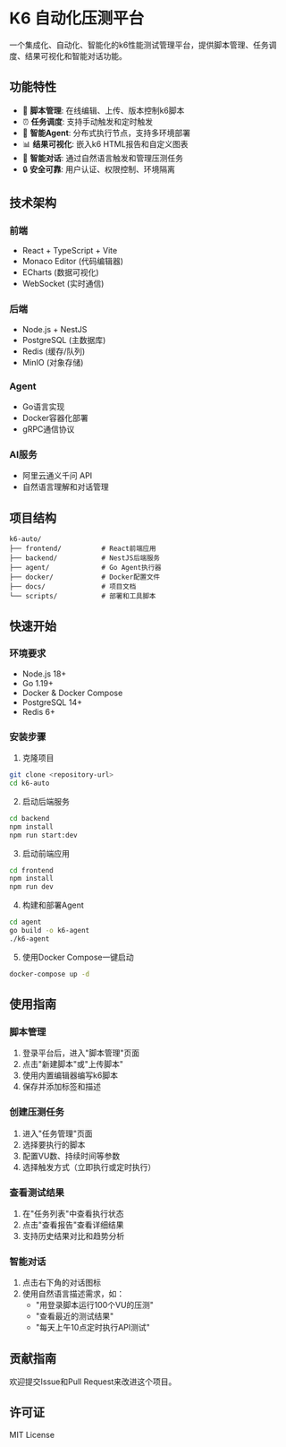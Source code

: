 # K6 自动化压测平台

一个集成化、自动化、智能化的k6性能测试管理平台，提供脚本管理、任务调度、结果可视化和智能对话功能。

## 功能特性

- 📝 **脚本管理**: 在线编辑、上传、版本控制k6脚本
- ⏰ **任务调度**: 支持手动触发和定时触发
- 🤖 **智能Agent**: 分布式执行节点，支持多环境部署
- 📊 **结果可视化**: 嵌入k6 HTML报告和自定义图表
- 💬 **智能对话**: 通过自然语言触发和管理压测任务
- 🔒 **安全可靠**: 用户认证、权限控制、环境隔离

## 技术架构

### 前端
- React + TypeScript + Vite
- Monaco Editor (代码编辑器)
- ECharts (数据可视化)
- WebSocket (实时通信)

### 后端
- Node.js + NestJS
- PostgreSQL (主数据库)
- Redis (缓存/队列)
- MinIO (对象存储)

### Agent
- Go语言实现
- Docker容器化部署
- gRPC通信协议

### AI服务
- 阿里云通义千问 API
- 自然语言理解和对话管理

## 项目结构

```
k6-auto/
├── frontend/          # React前端应用
├── backend/           # NestJS后端服务
├── agent/             # Go Agent执行器
├── docker/            # Docker配置文件
├── docs/              # 项目文档
└── scripts/           # 部署和工具脚本
```

## 快速开始

### 环境要求
- Node.js 18+
- Go 1.19+
- Docker & Docker Compose
- PostgreSQL 14+
- Redis 6+

### 安装步骤

1. 克隆项目
```bash
git clone <repository-url>
cd k6-auto
```

2. 启动后端服务
```bash
cd backend
npm install
npm run start:dev
```

3. 启动前端应用
```bash
cd frontend
npm install
npm run dev
```

4. 构建和部署Agent
```bash
cd agent
go build -o k6-agent
./k6-agent
```

5. 使用Docker Compose一键启动
```bash
docker-compose up -d
```

## 使用指南

### 脚本管理
1. 登录平台后，进入"脚本管理"页面
2. 点击"新建脚本"或"上传脚本"
3. 使用内置编辑器编写k6脚本
4. 保存并添加标签和描述

### 创建压测任务
1. 进入"任务管理"页面
2. 选择要执行的脚本
3. 配置VU数、持续时间等参数
4. 选择触发方式（立即执行或定时执行）

### 查看测试结果
1. 在"任务列表"中查看执行状态
2. 点击"查看报告"查看详细结果
3. 支持历史结果对比和趋势分析

### 智能对话
1. 点击右下角的对话图标
2. 使用自然语言描述需求，如：
   - "用登录脚本运行100个VU的压测"
   - "查看最近的测试结果"
   - "每天上午10点定时执行API测试"

## 贡献指南

欢迎提交Issue和Pull Request来改进这个项目。

## 许可证

MIT License